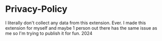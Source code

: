 # Privacy-Policy
I literally don't collect any data from this extension. Ever.
I made this extension for myself and maybe 1 person out there has the same issue as me so I'm trying to publish it for fun.
2024
